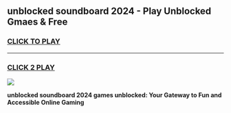 
## unblocked soundboard 2024 - Play Unblocked Gmaes & Free
<h3>
<a href="https://news.freeplayer.one?title=unblocked_soundboard_2024&ref=23F">CLICK TO PLAY</a></h3>
<hr>

<h3>
<a href="https://news.freeplayer.one?title=unblocked_soundboard_2024&ref=23F">CLICK 2 PLAY</a>
  
</h3>

<a href="https://news.freeplayer.one?title=unblocked_soundboard_2024&ref=23F/"><img src="https://clearcache.store/games.png"></a>


**unblocked soundboard 2024 games unblocked: Your Gateway to Fun and Accessible Online Gaming**
